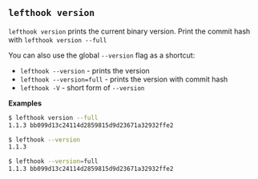 ## `lefthook version`

`lefthook version` prints the current binary version. Print the commit hash with `lefthook version --full`

You can also use the global `--version` flag as a shortcut:

- `lefthook --version` - prints the version
- `lefthook --version=full` - prints the version with commit hash
- `lefthook -V` - short form of `--version`

**Examples**

```bash
$ lefthook version --full
1.1.3 bb099d13c24114d2859815d9d23671a32932ffe2

$ lefthook --version
1.1.3

$ lefthook --version=full
1.1.3 bb099d13c24114d2859815d9d23671a32932ffe2
```

